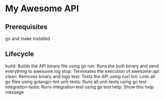# My Awesome API
## Prerequisites
go and make installed

## Lifecycle
build: Builds the API binary file using go run: Runs the built binary and send everything to awesome.log 
stop: Terminates the execution of awesome-api clean: Removes binary and logs 
test: Tests the API using curl lint: Lints all go files using golangci-lint unit-tests: Runs all unit-tests using go test integration-tests: Runs integration test using go test 
help: Show this help message